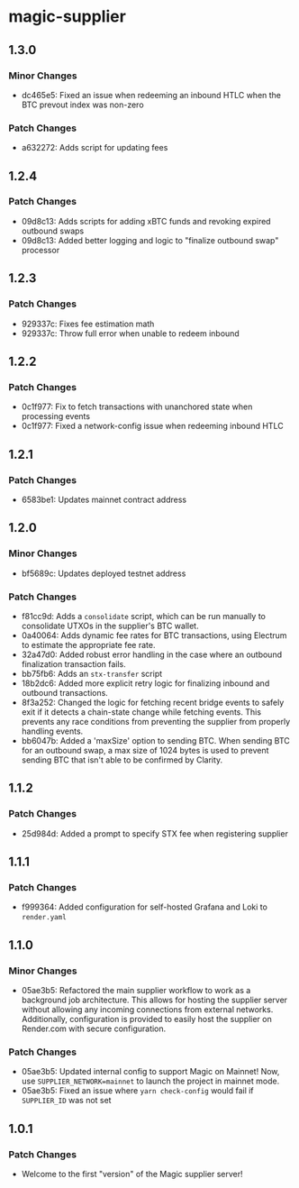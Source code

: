 # magic-supplier

## 1.3.0

### Minor Changes

- dc465e5: Fixed an issue when redeeming an inbound HTLC when the BTC prevout index was non-zero

### Patch Changes

- a632272: Adds script for updating fees

## 1.2.4

### Patch Changes

- 09d8c13: Adds scripts for adding xBTC funds and revoking expired outbound swaps
- 09d8c13: Added better logging and logic to "finalize outbound swap" processor

## 1.2.3

### Patch Changes

- 929337c: Fixes fee estimation math
- 929337c: Throw full error when unable to redeem inbound

## 1.2.2

### Patch Changes

- 0c1f977: Fix to fetch transactions with unanchored state when processing events
- 0c1f977: Fixed a network-config issue when redeeming inbound HTLC

## 1.2.1

### Patch Changes

- 6583be1: Updates mainnet contract address

## 1.2.0

### Minor Changes

- bf5689c: Updates deployed testnet address

### Patch Changes

- f81cc9d: Adds a `consolidate` script, which can be run manually to consolidate UTXOs in the supplier's BTC wallet.
- 0a40064: Adds dynamic fee rates for BTC transactions, using Electrum to estimate the appropriate fee rate.
- 32a47d0: Added robust error handling in the case where an outbound finalization transaction fails.
- bb75fb6: Adds an `stx-transfer` script
- 18b2dc6: Added more explicit retry logic for finalizing inbound and outbound transactions.
- 8f3a252: Changed the logic for fetching recent bridge events to safely exit if it detects a chain-state change while fetching events. This prevents any race conditions from preventing the supplier from properly handling events.
- bb6047b: Added a 'maxSize' option to sending BTC. When sending BTC for an outbound swap, a max size of 1024 bytes is used to prevent sending BTC that isn't able to be confirmed by Clarity.

## 1.1.2

### Patch Changes

- 25d984d: Added a prompt to specify STX fee when registering supplier

## 1.1.1

### Patch Changes

- f999364: Added configuration for self-hosted Grafana and Loki to `render.yaml`

## 1.1.0

### Minor Changes

- 05ae3b5: Refactored the main supplier workflow to work as a background job architecture. This allows for hosting the supplier server without allowing any incoming connections from external networks. Additionally, configuration is provided to easily host the supplier on Render.com with secure configuration.

### Patch Changes

- 05ae3b5: Updated internal config to support Magic on Mainnet! Now, use `SUPPLIER_NETWORK=mainnet` to launch the project in mainnet mode.
- 05ae3b5: Fixed an issue where `yarn check-config` would fail if `SUPPLIER_ID` was not set

## 1.0.1

### Patch Changes

- Welcome to the first "version" of the Magic supplier server!
